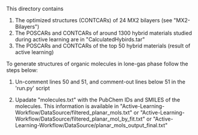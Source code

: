 This directory contains 

1. The optimized structures (CONTCARs) of 24 MX2 bilayers (see "MX2-Bilayers")
2. The POSCARs and CONTCARs of around 1300 hybrid materials studied during active learning are in "CalculatedHybirds.tar"
3. The POSCARs and CONTCARs of the top 50 hybrid materials (result of active learning)

To generate structures of organic molecules in lone-gas phase follow the steps below: 

1. Un-comment lines 50 and 51, and comment-out lines below 51 in the 'run.py' script 

2. Upadate "molecules.txt" with the PubChem IDs and SMILES of the molecules. This information is available in "Active-Learning-Workflow/DataSource/filtered_planar_mols.txt" or "Active-Learning-Workflow/DataSource/filtered_planar_mol_by_fit.txt" or "Active-Learning-Workflow/DataSource/planar_mols_output_final.txt"
